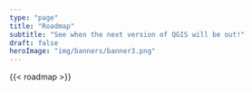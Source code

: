 ```yaml
---
type: "page"
title: "Roadmap"
subtitle: "See when the next version of QGIS will be out!"
draft: false
heroImage: "img/banners/banner3.png"
---
```


{{< roadmap >}}